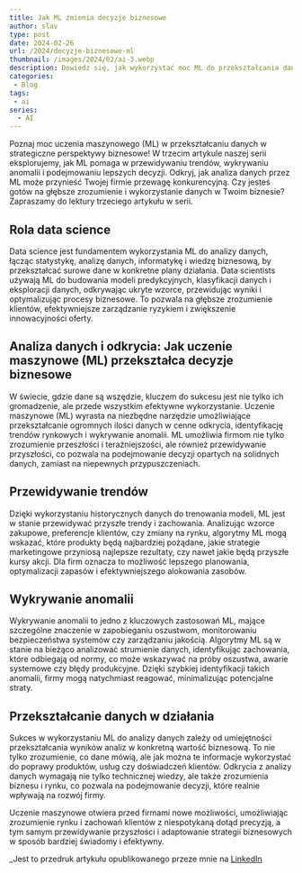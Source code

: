 ```yaml
---
title: Jak ML zmienia decyzje biznesowe
author: slav
type: post
date: 2024-02-26
url: /2024/decyzje-biznesowe-ml
thumbnail: /images/2024/02/ai-3.webp
description: Dowiedz się, jak wykorzystać moc ML do przekształcania danych w strategie biznesowe. Przewidywaj trendy, wykrywaj anomalie i podejmuj lepsze decyzje!
categories:
 - Blog
tags:
 - ai
series:
  - AI
---
```

Poznaj moc uczenia maszynowego (ML) w przekształcaniu danych w strategiczne perspektywy biznesowe! W trzecim artykule naszej serii eksplorujemy, jak ML pomaga w przewidywaniu trendów, wykrywaniu anomalii i podejmowaniu lepszych decyzji. Odkryj, jak analiza danych przez ML może przynieść Twojej firmie przewagę konkurencyjną. Czy jesteś gotów na głębsze zrozumienie i wykorzystanie danych w Twoim biznesie? Zapraszamy do lektury trzeciego artykułu w serii.

<!--more-->

## Rola data science
Data science jest fundamentem wykorzystania ML do analizy danych, łącząc statystykę, analizę danych, informatykę i wiedzę biznesową, by przekształcać surowe dane w konkretne plany działania. Data scientists używają ML do budowania modeli predykcyjnych, klasyfikacji danych i eksploracji danych, odkrywając ukryte wzorce, przewidując wyniki i optymalizując procesy biznesowe. To pozwala na głębsze zrozumienie klientów, efektywniejsze zarządzanie ryzykiem i zwiększenie innowacyjności oferty.

## Analiza danych i odkrycia: Jak uczenie maszynowe (ML) przekształca decyzje biznesowe
W świecie, gdzie dane są wszędzie, kluczem do sukcesu jest nie tylko ich gromadzenie, ale przede wszystkim efektywne wykorzystanie. Uczenie maszynowe (ML) wyrasta na niezbędne narzędzie umożliwiające przekształcanie ogromnych ilości danych w cenne odkrycia, identyfikację trendów rynkowych i wykrywanie anomalii. ML umożliwia firmom nie tylko zrozumienie przeszłości i teraźniejszości, ale również przewidywanie przyszłości, co pozwala na podejmowanie decyzji opartych na solidnych danych, zamiast na niepewnych przypuszczeniach.

## Przewidywanie trendów
Dzięki wykorzystaniu historycznych danych do trenowania modeli, ML jest w stanie przewidywać przyszłe trendy i zachowania. Analizując wzorce zakupowe, preferencje klientów, czy zmiany na rynku, algorytmy ML mogą wskazać, które produkty będą najbardziej pożądane, jakie strategie marketingowe przyniosą najlepsze rezultaty, czy nawet jakie będą przyszłe kursy akcji. Dla firm oznacza to możliwość lepszego planowania, optymalizacji zapasów i efektywniejszego alokowania zasobów.

## Wykrywanie anomalii
Wykrywanie anomalii to jedno z kluczowych zastosowań ML, mające szczególne znaczenie w zapobieganiu oszustwom, monitorowaniu bezpieczeństwa systemów czy zarządzaniu jakością. Algorytmy ML są w stanie na bieżąco analizować strumienie danych, identyfikując zachowania, które odbiegają od normy, co może wskazywać na próby oszustwa, awarie systemowe czy błędy produkcyjne. Dzięki szybkiej identyfikacji takich anomalii, firmy mogą natychmiast reagować, minimalizując potencjalne straty.

## Przekształcanie danych w działania
Sukces w wykorzystaniu ML do analizy danych zależy od umiejętności przekształcania wyników analiz w konkretną wartość biznesową. To nie tylko zrozumienie, co dane mówią, ale jak można te informacje wykorzystać do poprawy produktów, usług czy doświadczeń klientów. Odkrycia z analizy danych wymagają nie tylko technicznej wiedzy, ale także zrozumienia biznesu i rynku, co pozwala na podejmowanie decyzji, które realnie wpływają na rozwój firmy.

Uczenie maszynowe otwiera przed firmami nowe możliwości, umożliwiając zrozumienie rynku i zachowań klientów z niespotykaną dotąd precyzją, a tym samym przewidywanie przyszłości i adaptowanie strategii biznesowych w sposób bardziej świadomy i efektywny.


_Jest to przedruk artykułu opublikowanego przeze mnie na [LinkedIn](https://www.linkedin.com/pulse/jak-uczenie-maszynowe-ml-przekszta%2525C5%252582ca-decyzje-slawomir-jasinski-gxeke/)